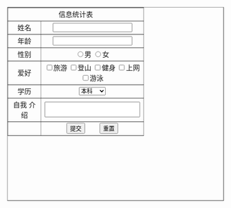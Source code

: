 <!DOCTYPE html>
<html lang="en">

<head>
    <meta charset="UTF-8">
    <meta http-equiv="X-UA-Compatible" content="IE=edge">
    <meta name="viewport" content="width=device-width, initial-scale=1.0">
    <title>Document</title>
</head>

<body>
    <table align="center" border="1" height="450px" width="250px" cellspacing="0">
        <tr align="center">
            <td width="60" colspan="6">信息统计表</td>
        </tr>
        <tr align="center">
            <td width="60">姓名</td>
            <td width="60" colspan="5">
                <input type="text">
            </td>
        </tr>
        <tr align="center">
            <td width="60">年龄</td>
            <td width="60" colspan="5">
                <input type="text">
            </td>
        </tr>
        <tr align="center">
            <td width="60">性别</td>
            <td width="60" colspan="5">
                <label><input type="radio" name="sex" value="男">男</label>
                <label><input type="radio" name="sex" value="女">女</label>
            </td>
        </tr>
        <tr align="center">
            <td width="60">爱好</td>
            <td width="60" colspan="5">
                <label><input type="checkbox" name="like" value="0">旅游</label>
                <label><input type="checkbox" name="like" value="1">登山</label>
                <label><input type="checkbox" name="like" value="0">健身</label>
                <label><input type="checkbox" name="like" value="0">上网</label>
                <label><input type="checkbox" name="like" value="0">游泳</label>
            </td>
        </tr>
        <tr align="center">
            <td width="60">学历</td>
            <td width="60" colspan="5">
                <select>
                    <option value="">本科</option>
                    <option value="">专科</option>
                    <option value="">研究生</option>
                </select>
            </td>
        </tr>
        <tr align="center">
            <td width="60">自我 介绍</td>
            <td width="60" colspan="5">
                <textarea name="textarea" cols="25" rows="2" style="resize:none;"></textarea>
            </td>
        </tr>
        <tr align="center">
            <td width="60"></td>
            <td width="60" colspan="5">
                <input type="submit" value="提交">
                &nbsp;&nbsp;&nbsp;&nbsp;&nbsp;&nbsp;
                <input type="reset" value="重置">
            </td>
        </tr>
    </table>
</body>

</html>
 
